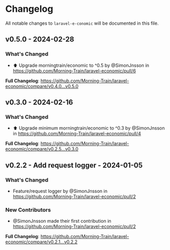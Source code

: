# Changelog

All notable changes to `laravel-e-conomic` will be documented in this file.

## v0.5.0 - 2024-02-28

### What's Changed

* ⬆️ Upgrade morningtrain/economic to ^0.5 by @SimonJnsson in https://github.com/Morning-Train/laravel-economic/pull/6

**Full Changelog**: https://github.com/Morning-Train/laravel-economic/compare/v0.4.0...v0.5.0

## v0.3.0 - 2024-02-16

### What's Changed

* ⬆️ Upgrade minimum morningtrain/economic to ^0.3 by @SimonJnsson in https://github.com/Morning-Train/laravel-economic/pull/4

**Full Changelog**: https://github.com/Morning-Train/laravel-economic/compare/v0.2.5...v0.3.0

## v0.2.2 - Add request logger - 2024-01-05

### What's Changed

* Feature/request logger by @SimonJnsson in https://github.com/Morning-Train/laravel-economic/pull/2

### New Contributors

* @SimonJnsson made their first contribution in https://github.com/Morning-Train/laravel-economic/pull/2

**Full Changelog**: https://github.com/Morning-Train/laravel-economic/compare/v0.2.1...v0.2.2
